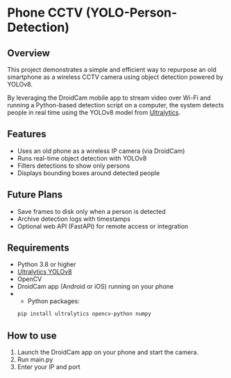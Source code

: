 # Phone CCTV (YOLO-Person-Detection)

## Overview

This project demonstrates a simple and efficient way to repurpose an old smartphone as a wireless CCTV camera using object detection powered by YOLOv8.

By leveraging the DroidCam mobile app to stream video over Wi-Fi and running a Python-based detection script on a computer, the system detects people in real time using the YOLOv8 model from [Ultralytics](https://github.com/ultralytics/ultralytics).

## Features

- Uses an old phone as a wireless IP camera (via DroidCam)
- Runs real-time object detection with YOLOv8
- Filters detections to show only persons
- Displays bounding boxes around detected people

## Future Plans

- Save frames to disk only when a person is detected
- Archive detection logs with timestamps
- Optional web API (FastAPI) for remote access or integration

## Requirements

- Python 3.8 or higher
- [Ultralytics YOLOv8](https://docs.ultralytics.com/)
- OpenCV
- DroidCam app (Android or iOS) running on your phone
- - Python packages:
  ```bash
  pip install ultralytics opencv-python numpy

## How to use

1. Launch the DroidCam app on your phone and start the camera.
2. Run main.py
3. Enter your IP and port
  

